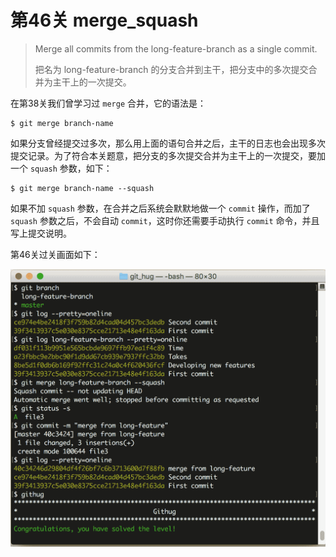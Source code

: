 # 第46关 merge_squash

> Merge all commits from the long-feature-branch as a single commit.
> 
> 把名为 long-feature-branch 的分支合并到主干，把分支中的多次提交合并为主干上的一次提交。

在第38关我们曾学习过 ```merge``` 合并，它的语法是：

```
$ git merge branch-name
```

如果分支曾经提交过多次，那么用上面的语句合并之后，主干的日志也会出现多次提交记录。为了符合本关题意，把分支的多次提交合并为主干上的一次提交，要加一个 ```squash``` 参数，如下：

```
$ git merge branch-name --squash
```

如果不加 ```squash``` 参数，在合并之后系统会默默地做一个 ```commit``` 操作，而加了 ```squash``` 参数之后，不会自动 ```commit```，这时你还需要手动执行 ```commit``` 命令，并且写上提交说明。

第46关过关画面如下：

![第46关 merge_squash](images/level-46-merge-squash.png)